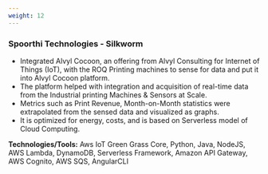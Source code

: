 ```yaml
---
weight: 12
---
```


### Spoorthi Technologies - Silkworm

- Integrated Alvyl Cocoon, an offering from Alvyl Consulting for Internet of Things (IoT), with the ROQ Printing machines
  to sense for data and put it into Alvyl Cocoon platform.
- The platform helped with integration and acquisition of real-time data from the Industrial printing Machines & Sensors at Scale.
- Metrics such as Print Revenue, Month-on-Month statistics were extrapolated from the sensed data and visualized as graphs.   
- It is optimized for energy, costs, and is based on Serverless model of Cloud Computing.

**Technologies/Tools:** Aws IoT Green Grass Core, Python, Java, NodeJS, AWS Lambda, DynamoDB, Serverless Framework, Amazon API Gateway, AWS Cognito, AWS SQS, AngularCLI
